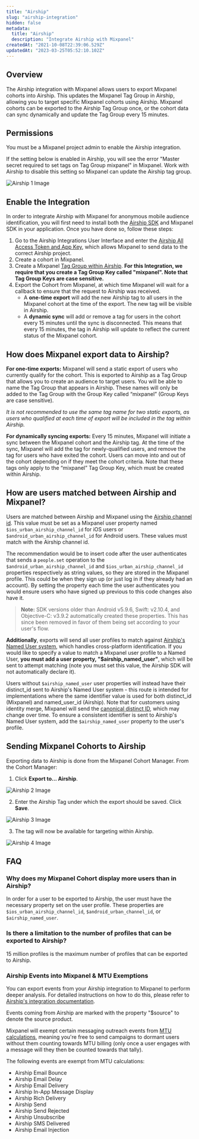 ```yaml
---
title: "Airship"
slug: "airship-integration"
hidden: false
metadata: 
  title: "Airship"
  description: "Integrate Airship with Mixpanel"
createdAt: "2021-10-08T22:39:06.529Z"
updatedAt: "2023-03-25T05:52:10.102Z"
---
```


## Overview

The Airship integration with Mixpanel allows users to export Mixpanel cohorts into Airship. This updates the Mixpanel Tag Group in Airship, allowing you to target specific Mixpanel cohorts using Airship. Mixpanel cohorts can be exported to the Airship Tag Group once, or the cohort data can sync dynamically and update the Tag Group every 15 minutes.

## Permissions

You must be a Mixpanel project admin to enable the Airship integration.

If the setting below is enabled in Airship, you will see the error "Master secret required to set tags on Tag Group mixpanel" in Mixpanel. Work with Airship to disable this setting so Mixpanel can update the Airship tag group.

![Airship 1 Image](/airship1.png)

## Enable the Integration

In order to integrate Airship with Mixpanel for anonymous mobile audience identification, you will first need to install both the [Airship SDK](https://docs.urbanairship.com/platform/) and Mixpanel SDK in your application. Once you have done so, follow these steps:

1. Go to the Airship Integrations User Interface and enter the [Airship All Access Token and App Key](https://docs.airship.com/guides/messaging/user-guide/project/bearer-tokens/), which allows Mixpanel to send data to the correct Airship project.
2. Create a cohort in Mixpanel.
3. Create a Mixpanel [Tag Group within Airship](https://docs.urbanairship.com/guides/tag-groups-walkthrough/#tg-create-tag-group). **For this Integration, we require that you create a Tag Group Key called "mixpanel". Note that Tag Group Keys are case sensitive.**
4. Export the Cohort from Mixpanel, at which time Mixpanel will wait for a callback to ensure that the request to Airship was received.
    - A **one-time export** will add the new Airship tag to all users in the Mixpanel cohort at the time of the export. The new tag will be visible in Airship. 
    - A **dynamic sync** will add or remove a tag for users in the cohort every 15 minutes until the sync is disconnected. This means that every 15 minutes, the tag in Airship will update to reflect the current status of the Mixpanel cohort.

## How does Mixpanel export data to Airship?

**For one-time exports:** Mixpanel will send a static export of users who currently qualify for the cohort. This is exported to Airship as a Tag Group that allows you to create an audience to target users. You will be able to name the Tag Group that appears in Airship. These names will only be added to the Tag Group with the Group Key called “mixpanel” (Group Keys are case sensitive).

_It is not recommended to use the same tag name for two static exports, as users who qualified at each time of export will be included in the tag within Airship._

**For dynamically syncing exports:** Every 15 minutes, Mixpanel will initiate a sync between the Mixpanel cohort and the Airship tag. At the time of the sync, Mixpanel will add the tag for newly-qualified users, and remove the tag for users who have exited the cohort. Users can move into and out of the cohort depending on if they meet the cohort criteria. Note that these tags only apply to the “mixpanel” Tag Group Key, which must be created within Airship.

## How are users matched between Airship and Mixpanel?

Users are matched between Airship and Mixpanel using the [Airship channel id](https://docs.airship.com/guides/airship/user-guide/channels-intro/#channel-ids). This value must be set as a Mixpanel user property named `$ios_urban_airship_channel_id` for iOS users or `$android_urban_airship_channel_id` for Android users. These values must match with the Airship channel id.
    
The recommendation would be to insert code after the user authenticates that sends a `people.set` operation to the `$android_urban_airship_channel_id` and `$ios_urban_airship_channel_id` properties respectively as string values, so they are stored in the Mixpanel profile. This could be when they sign up (or just log in if they already had an account). By setting the property each time the user authenticates you would ensure users who have signed up previous to this code changes also have it.

>**Note:** SDK versions older than Android v5.9.6, Swift: v2.10.4, and Objective-C: v3.9.2 automatically created these properties. This has since been removed in favor of them being set according to your user's flow.

**Additionally**, exports will send all user profiles to match against [Airship's Named User system](https://docs.airship.com/guides/messaging/user-guide/audience/segmentation/named-users/), which handles cross-platform identification. If you would like to specify a value to match a Mixpanel user profile to a Named User, **you must add a user property, "$airship_named_user"**, which will be sent to attempt matching (note you must set this value, the Airship SDK will not automatically declare it).

Users without `$airship_named_user` user properties will instead have their distinct_id sent to Airship's Named User system - this route is intended for implementations where the same identifier value is used for both distinct_id (Mixpanel) and named_user_id (Airship). Note that for customers using identity merge, Mixpanel will send the [canonical distinct ID](https://help.mixpanel.com/hc/en-us/articles/360041039771-Getting-Started-with-Identity-Management#individual-users), which may change over time. To ensure a consistent identifier is sent to Airship's Named User system, add the `$airship_named_user` property to the user's profile.

## Sending Mixpanel Cohorts to Airship

Exporting data to Airship is done from the Mixpanel Cohort Manager. From the Cohort Manager: 

1. Click **Export to... Airship**.

![Airship 2 Image](/airship2.png)

2. Enter the Airship Tag under which the export should be saved. Click **Save**.

![Airship 3 Image](/airship3.png)

3. The tag will now be available for targeting within Airship.

![Airship 4 Image](/airship4.png)

## FAQ

### Why does my Mixpanel Cohort display more users than in Airship?

In order for a user to be exported to Airship, the user must have the necessary property set on the user profile. These properties are `$ios_urban_airship_channel_id`, `$android_urban_channel_id`, or `$airship_named_user`.

### Is there a limitation to the number of profiles that can be exported to Airship?

15 million profiles is the maximum number of profiles that can be exported to Airship.

### Airship Events into Mixpanel & MTU Exemptions

You can export events from your Airship integration to Mixpanel to perform deeper analysis. For detailed instructions on how to do this, please refer to [Airship's integration documentation](https://docs.airship.com/partners/mixpanel/#set-up-a-mixpanel-rtds-integration-in-airship).

Events coming from Airship are marked with the property "$source" to denote the source product.

Mixpanel will exempt certain messaging outreach events from [MTU calculations](https://help.mixpanel.com/hc/en-us/articles/360001465686-Billing-for-Monthly-Tracked-Users#monthly-tracked-users-calculation), meaning you're free to send campaigns to dormant users without them counting towards MTU billing (only once a user engages with a message will they then be counted towards that tally).

The following events are exempt from MTU calculations:

- Airship Email Bounce
- Airship Email Delay
- Airship Email Delivery
- Airship In-App Message Display
- Airship Rich Delivery
- Airship Send
- Airship Send Rejected
- Airship Unsubscribe
- Airship SMS Delivered
- Airship Email Injection





